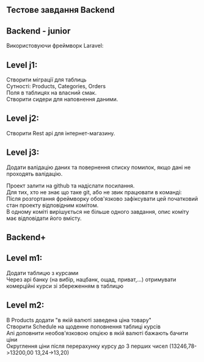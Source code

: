 ## Тестове завдання Backend

## Backend - junior
Використовуючи фреймворк Laravel:<br>

## Level j1:
Створити міграції для таблиць<br>
Сутності: Products, Categories, Orders<br>
Поля в таблицях на власний смак.<br>
Створити сидери для наповнення даними.<br>

## Level j2:
Створити Rest api для інтернет-магазину.<br>

## Level j3:
Додати валідацію даних та повернення списку помилок, якщо дані не проходять валідацію.<br>

Проект залити на github та надіслати посилання.<br>
Для тих, хто не знає що таке git, або не звик працювати в команді:<br>
Після розгортання фреймворку обов'язково зафіксувати цей початковий стан проекту відповідним комітом.<br>
В одному коміті вирішується не більше одного завдання, опис коміту має відповідати його вмісту.<br>

## Backend+
## Level m1:
Додати таблицю з курсами<br>
Через api банку (на вибір, нацбанк, ощад, приват,...) отримувати комерційні курси зі збереженням в таблицю<br>

## Level m2:
В Products додати "в якій валюті заведена ціна товару"<br>
Створити Schedule на щоденне поповнення таблиці курсів<br>
Апі доповнити необов'язковою опцією в якій валюті бажають бачити ціни<br>
Округлення ціни після перерахунку курсу до 3 перших чисел (13246,78->13200,00 13,24->13,20)<br>
